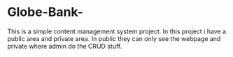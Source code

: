 # Globe-Bank-
This is a simple content management system project. In this project i have a public area and private area. In public they can only see the webpage and private where admin do the CRUD stuff.
